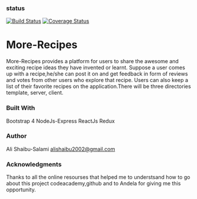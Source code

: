 ### status
[![Build Status](https://travis-ci.org/MaejorAli/more-recipesv2.svg?branch=develop)](https://travis-ci.org/MaejorAli/more-recipesv2) [![Coverage Status](https://coveralls.io/repos/github/MaejorAli/more-recipesv2/badge.svg?branch=master)](https://coveralls.io/github/MaejorAli/more-recipesv2?branch=master)
# More-Recipes
More-Recipes provides a platform for users to share the awesome and exciting  recipe ideas they have invented or learnt.  Suppose a user comes up with a recipe,he/she can post it on  and  get feedback in form of reviews and votes from other users who explore that recipe. Users can also keep a list of their favorite recipes on the application.There will be  three directories template, server, client. 

### Built With
Bootstrap 4
NodeJs-Express
ReactJs
Redux

### Author
Ali Shaibu-Salami
alishaibu2002@gmail.com

### Acknowledgments
Thanks to all the online resourses that helped me to understsand how to go about this project codeacademy,github and to Andela for giving me this opportunity.





